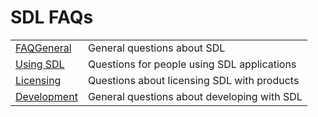 # SDL FAQs

|                               |                                             |
| ----------------------------- | --------------------------------------------|
| [FAQGeneral](FAQGeneral)      | General questions about SDL                 |
| [Using SDL](FAQUsingSDL)      | Questions for people using SDL applications |
| [Licensing](FAQLicensing)     | Questions about licensing SDL with products |
| [Development](FAQDevelopment) | General questions about developing with SDL |

